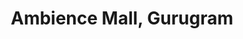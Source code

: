 ---
title: "Ambience Mall, Gurugram"
url: /gurugram/ambience-mall-gurugram/
shop: Einkaufszentrum
---